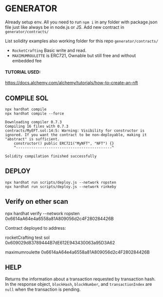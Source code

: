 
# GENERATOR

Already setup env. All you need to run `npm i` in any folder with package.json file just like always be in node.js
or JS. Add new contract in `generator/contracts/`


List solidity examples also working folder for this repo `generator/contracts/`
 - `RocketCrafting`
   Basic write and read.
 - `MAXIMUMROULETTE` is ERC721, Ownable but still free and without embedded fee


#### TUTORIAL USED:
https://docs.alchemy.com/alchemy/tutorials/how-to-create-an-nft


## COMPILE SOL
```
npx hardhat compile
npx hardhat compile --force
```

```
Downloading compiler 0.7.3
Compiling 16 files with 0.7.3
contracts/MyEFT.sol:14:5: Warning: Visibility for constructor is ignored. If you want the contract to be non-deployable, making it "abstract" is sufficient.
    constructor() public ERC721("MyNFT", "NFT") {}
    ^--------------------------------------------^

Solidity compilation finished successfully
```

## DEPLOY
```
npx hardhat run scripts/deploy.js --network ropsten
npx hardhat run scripts/deploy.js --network rinkeby
```

## Verify on ether scan
npx hardhat verify --network ropsten 0x6614aA64e4a6558a81A809056d2c4F280284426B


Contract deployed to address: 

rocketCrafting test sol
0x609029d83789444B7dE612E943430063a95D3A62

maximumroulette
0x6614aA64e4a6558a81A809056d2c4F280284426B



## HELP

Returns the information about a transaction requested by transaction hash. In the response object, `blockHash`, `blockNumber`, and `transactionIndex` are `null` when the transaction is pending.
